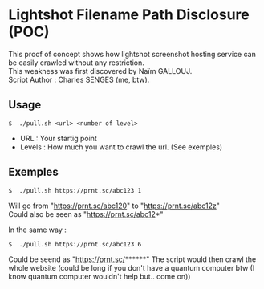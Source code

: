 # Lightshot Filename Path Disclosure (POC)

This proof of concept shows how lightshot screenshot hosting service can be easily crawled without any restriction.  
This weakness was first discovered by Naïm GALLOUJ.  
Script Author : Charles SENGES (me, btw).

## Usage

`$  ./pull.sh <url> <number of level>`

* URL : Your startig point
* Levels : How much you want to crawl the url. (See exemples)

## Exemples

`$  ./pull.sh https://prnt.sc/abc123 1`  
  
Will go from "https://prnt.sc/abc120" to "https://prnt.sc/abc12z"  
Could also be seen as "https://prnt.sc/abc12*"  
  
In the same way :  
  
`$  ./pull.sh https://prnt.sc/abc123 6`

Could be seend as "https://prnt.sc/******"
The script would then crawl the whole website (could be long if you don't have a quantum computer btw (I know quantum computer wouldn't help but.. come on))  
